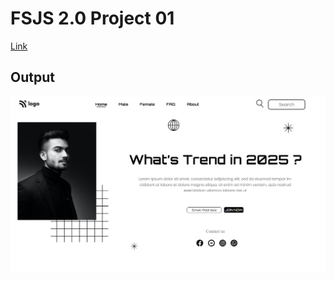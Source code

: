 # FSJS 2.0 Project 01


[Link](/FSJS%202.0%20Project%2003)

## Output


![Alter Text](/FSJS%202.0%20Project%2003/MyOutput3.png)
